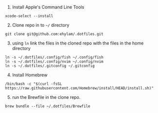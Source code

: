 1. Install Apple's Command Line Tools

```
xcode-select --install
```

2. Clone repo in to `~/` directory

```
git clone git@github.com:ehylam/.dotfiles.git
```

3. using `ln` link the files in the cloned repo with the files in the home directory
```
ln -s ~/.dotfiles/.config/fish ~/.config/fish
ln -s ~/.dotfiles/.config/nvim ~/.config/nvim
ln -s ~/.dotfiles/.gitconfig ~/.gitconfig
```

4. Install Homebrew
```
/bin/bash -c "$(curl -fsSL https://raw.githubusercontent.com/Homebrew/install/HEAD/install.sh)"
```

5. run the Brewfile in the clone repo.
```
brew bundle --file ~/.dotfiles/Brewfile
```
